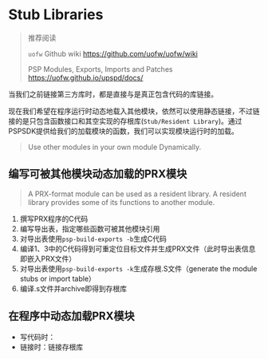# Stub Libraries
> 推荐阅读
>
> `uofw` Github wiki https://github.com/uofw/uofw/wiki
>
> PSP Modules, Exports, Imports and Patches https://uofw.github.io/upspd/docs/

当我们之前链接第三方库时，都是直接与是真正包含代码的库链接。

现在我们希望在程序运行时动态地载入其他模块，依然可以使用静态链接，不过链接的是只包含函数接口和其空实现的存根库(`Stub/Resident Library`)。通过PSPSDK提供给我们的加载模块的函数，我们可以实现模块运行时的加载。

> Use other modules in your own module Dynamically.

## 编写可被其他模块动态加载的PRX模块
> A PRX-format module can be used as a resident library. A resident library provides some of its functions to another module.

1. 撰写PRX程序的C代码
2. 编写导出表，指定哪些函数可被其他模块引用
3. 对导出表使用`psp-build-exports -b`生成C代码 
3. 编译1、3中的C代码得到可重定位目标文件并生成PRX文件（此时导出表信息即嵌入PRX文件）
4. 对导出表使用`psp-build-exports -k`生成存根.S文件（generate the module stubs or import table）
5. 编译.s文件并archive即得到存根库

## 在程序中动态加载PRX模块
+ 写代码时：
+ 链接时：链接存根库